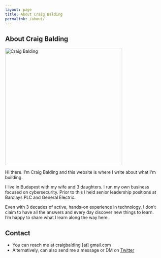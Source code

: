 ```yaml
---
layout: page
title: About Craig Balding
permalink: /about/
---
```


## About Craig Balding

<img src="/images/craig.png" alt="Craig Balding" width="380">

Hi there. I’m Craig Balding and this website is where I write about what I'm building.

I live in Budapest with my wife and 3 daughters.  I run my own business focused on cybersecurity.  Prior to this I held senior leadership positions at Barclays PLC and General Electric.

Even with 3 decades of active, hands-on experience in technology, I don’t claim to have all the answers and every day discover new things to learn.  I’m happy to share what I learn along the way here.

## Contact

- You can reach me at craigbalding [at] gmail.com
- Alternatively, can also send me a message or DM on <a href="https://twitter.com/craigbalding">Twitter</a>
